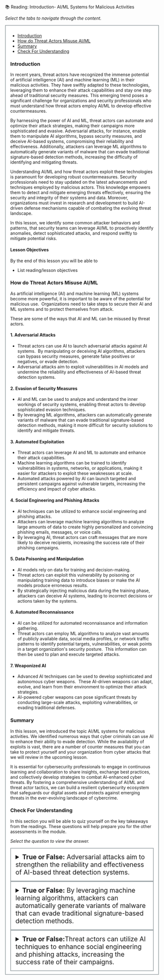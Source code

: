 📚 Reading: Introduction- AI/ML Systems for Malicious Activities

<p><em>Select the tabs to navigate through the content.</em></p>
<div style="margin: 1em 0%; padding: 10px 15px; border: 2px solid #A2AAAD; background: #ffffff; font-size: 100%; overflow: auto;">
<div class="enhanceable_content tabs">
<ul>
<li><a href="#fragment-1">Introduction</a></li>
<li><a href="#fragment-2">How do Threat Actors Misuse AI/ML</a></li>
<li><a href="#fragment-3">Summary</a></li>
<li><a href="#fragment-4">Check For Understanding</a></li>
</ul>
<div id="fragment-1" style="overflow: auto:;">
<h3>Introduction</h3>
<p>In recent years, threat actors have recognized the immense potential of artificial intelligence (AI) and machine learning (ML) in their malicious activities. They have swiftly adapted to these technologies, leveraging them to enhance their attack capabilities and stay one step ahead of traditional security measures. This emerging trend poses a significant challenge for organizations and security professionals who must understand how threat actors employ AI/ML to develop effective countermeasures.</p>
<p>By harnessing the power of AI and ML, threat actors can automate and optimize their attack strategies, making their campaigns more sophisticated and evasive. Adversarial attacks, for instance, enable them to manipulate AI algorithms, bypass security measures, and deceive AI-based systems, compromising their reliability and effectiveness. Additionally, attackers can leverage ML algorithms to automatically generate variants of malware that can evade traditional signature-based detection methods, increasing the difficulty of identifying and mitigating threats.</p>
<p>Understanding AI/ML and how threat actors exploit these technologies is paramount for developing robust countermeasures. Security professionals need to stay updated on the latest advancements and techniques employed by malicious actors. This knowledge empowers them to detect and mitigate emerging threats effectively, ensuring the security and integrity of their systems and data. Moreover, organizations must invest in research and development to build AI-driven defense mechanisms capable of combating the evolving threat landscape.&nbsp;</p>
<p>In this lesson, we identify some common attacker behaviors and patterns, that security teams can leverage AI/ML to proactively identify anomalies, detect sophisticated attacks, and respond swiftly to mitigate potential risks.</p>
<h4>Lesson Objectives</h4>
<p>By the end of this lesson you will be able to&nbsp;</p>
<ul>
<li>List reading/lesson objectives&nbsp;</li>
</ul>
</div>
<div id="fragment-2" style="overflow: auto:;">
<h3>How do Threat Actors Misuse AI/ML</h3>
<p>As artificial intelligence (AI) and machine learning (ML) systems become more powerful, it is important to be aware of the potential for malicious use. &nbsp;Organizations need to take steps to secure their AI and ML systems and to protect themselves from attack.</p>
<p>These are some of the ways that AI and ML can be misused by threat actors.</p>
<h4>1. Adversarial Attacks</h4>
<ul>
<li>Threat actors can use AI to launch adversarial attacks against AI systems. &nbsp;By manipulating or deceiving AI algorithms, attackers can bypass security measures, generate false positives or negatives, or evade detection.</li>
<li>Adversarial attacks aim to exploit vulnerabilities in AI models and undermine the reliability and effectiveness of AI-based threat detection systems.</li>
</ul>
<h4>2. Evasion of Security Measures</h4>
<ul>
<li>AI and ML can be used to analyze and understand the inner workings of security systems, enabling threat actors to develop sophisticated evasion techniques.</li>
<li>By leveraging ML algorithms, attackers can automatically generate variants of malware that can evade traditional signature-based detection methods, making it more difficult for security solutions to identify and mitigate threats.</li>
</ul>
<h4>3. Automated Exploitation&nbsp;</h4>
<ul>
<li>Threat actors can leverage AI and ML to automate and enhance their attack capabilities.&nbsp;</li>
<li>Machine learning algorithms can be trained to identify vulnerabilities in systems, networks, or applications, making it easier for attackers to exploit these weaknesses at scale. &nbsp;</li>
<li>Automated attacks powered by AI can launch targeted and persistent campaigns against vulnerable targets, increasing the efficiency and impact of cyber attacks.</li>
</ul>
<h4>4. Social Engineering and Phishing Attacks</h4>
<ul>
<li>AI techniques can be utilized to enhance social engineering and phishing attacks.</li>
<li>Attackers can leverage machine learning algorithms to analyze large amounts of data to create highly personalized and convincing phishing emails, messages, or voice calls. &nbsp;</li>
<li>By leveraging AI, threat actors can craft messages that are more likely to deceive recipients, increasing the success rate of their phishing campaigns.</li>
</ul>
<h4>5. Data Poisoning and Manipulation</h4>
<ul>
<li>AI models rely on data for training and decision-making. &nbsp;</li>
<li>Threat actors can exploit this vulnerability by poisoning or manipulating training data to introduce biases or make the AI models produce erroneous results.</li>
<li>By strategically injecting malicious data during the training phase, attackers can deceive AI systems, leading to incorrect decisions or actions taken by the systems.</li>
</ul>
<h4>6. Automated Reconnaissance</h4>
<ul>
<li>AI can be utilized for automated reconnaissance and information gathering. &nbsp;</li>
<li>Threat actors can employ ML algorithms to analyze vast amounts of publicly available data, social media profiles, or network traffic patterns to identify potential targets, vulnerabilities, or weak points in a target organization's security posture. &nbsp;This information can then be used to plan and execute targeted attacks.</li>
</ul>
<h4>7. Weaponized AI</h4>
<ul>
<li>Advanced AI techniques can be used to develop sophisticated and autonomous cyber weapons. &nbsp;These AI-driven weapons can adapt, evolve, and learn from their environment to optimize their attack strategies. &nbsp;</li>
<li>AI-powered cyber weapons can pose significant threats by conducting large-scale attacks, exploiting vulnerabilities, or evading traditional defenses.</li>
</ul>
</div>
<div id="fragment-3" style="overflow: auto:;">
<h3>Summary</h3>
<p>In this lesson, we introduced the topic AI/ML systems for malicious activities. We identified numerous ways that cyber criminals can use AI to enhance their ability to evade detection. While the availability of exploits is vast, there are a number of counter measures that you can take to protect yourself and your organization from cyber attacks that we will review in the upcoming lesson.</p>
<p>It is essential for cybersecurity professionals to engage in continuous learning and collaboration to share insights, exchange best practices, and collectively develop strategies to combat AI-enhanced cyber threats. By fostering a comprehensive understanding of AI/ML and threat actor tactics, we can build a resilient cybersecurity ecosystem that safeguards our digital assets and protects against emerging threats in the ever-evolving landscape of cybercrime.</p>
</div>
<div id="fragment-4" style="overflow: auto:;">
<h3>Check For Understanding</h3>
<p>In this section you will be able to quiz yourself on the key takeaways from the readings. These questions will help prepare you for the other assessments in the module.&nbsp;</p>
<p><em>Select the question to view the answer.</em></p>
<details>
<summary style="padding: 15px; font-size: 150%; border: 2px solid #A2AAAD;"><strong>True or False:</strong> Adversarial attacks aim to strengthen the reliability and effectiveness of AI-based threat detection systems.</summary>
<p style="margin-left: 10px;"><strong>False</strong>, adversarial attacks aim to exploit vulnerabilities in AI models and undermine the reliability and effectiveness of AI-based threat detection systems.</p>
</details><details>
<summary style="padding: 15px; font-size: 150%; border: 2px solid #A2AAAD;"><strong>True or False:</strong> By leveraging machine learning algorithms, attackers can automatically generate variants of malware that can evade traditional signature-based detection methods.</summary>
<p style="margin-left: 10px;"><strong>True</strong>, machine learning algorithms can be trained to identify vulnerabilities in systems, networks, or applications, making it easier for attackers to exploit these weaknesses at scale.</p>
</details><details>
<summary style="padding: 15px; font-size: 150%; border: 2px solid #A2AAAD;"><strong>True or False:</strong>Threat actors can utilize AI techniques to enhance social engineering and phishing attacks, increasing the success rate of their campaigns.</summary>
<p style="margin-left: 10px;"><strong>True</strong>, AI techniques can be utilized to enhance social engineering and phishing attacks.&nbsp;</p>
</details></div>
</div>
</div>